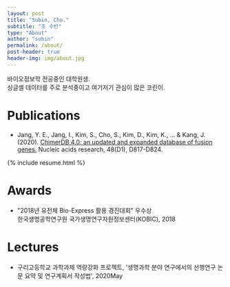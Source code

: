 ```yaml
---
layout: post
title: "Subin, Cho."
subtitle: "조 수빈"
type: "About"
author: "subin"
permalink: /about/
post-header: true
header-img: img/about.jpg
---
```

바이오정보학 전공중인 대학원생.  
싱글셀 데이터를 주로 분석중이고 여기저기 관심이 많은 코린이.

# Publications
- Jang, Y. E., Jang, I., Kim, S., Cho, S., Kim, D., Kim, K., ... & Kang, J. (2020). [ChimerDB 4.0: an updated and expanded database of fusion genes.](https://doi.org/10.1093/nar/gkz1013) Nucleic acids research, 48(D1), D817-D824.

{% include resume.html %}

# Awards
- "2018년 유전체 Bio-Express 활용 경진대회" 우수상  
한국생명공학연구원 국가생명연구자원정보센터(KOBIC), 2018

# Lectures
- 구리고등학교 과학과제 역량강화 프로젝트, '생명과학 분야 연구에서의 선행연구 논문 요약 및  연구계획서 작성법', 2020May

